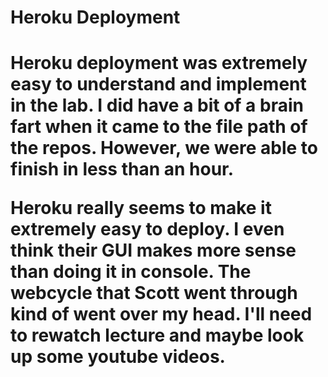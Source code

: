<h1>Heroku Deployment<h1>

Heroku deployment was extremely easy to understand and implement in the lab. I did have a bit of a brain fart when it came to the file path of the repos. However, we were able to finish in less than an hour.

Heroku really seems to make it extremely easy to deploy. I even think their GUI makes more sense than doing it in console. The webcycle that Scott went through kind of went over my head. I'll need to rewatch lecture and maybe look up some youtube videos.
